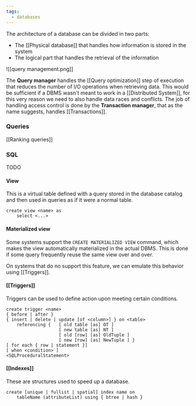```yaml
---
tags:
  - databases
---
```

The architecture of a database can be divided in two parts:
- The [[Physical database]] that handles how information is stored in the system
- The logical part that handles the retrieval of the information

![[query management.png]]

The **Query manager** handles the [[Query optimization]] step of execution that reduces the number of I/O operations when retrieving data. This would be sufficient if a DBMS wasn't meant to work in a [[Distributed System]], for this very reason we need to also handle data races and conflicts. The job of handling access control is done by the **Transaction manager**, that as the name suggests, handles [[Transactions]].
### Queries

[[Ranking queries]]
### SQL
TODO
#### View
This is a virtual table defined with a query stored in the database catalog and then used in queries as if it were a normal table.

```mysql
create view <name> as
	select <...>
```
#### Materialized view

Some systems support the `CREATE MATERIALIZED VIEW` command, which makes the view automatically materialized in the actual DBMS. This is done if some query frequently reuse the same view over and over. 

On systems that do no support this feature, we can emulate this behavior using [[Triggers]].
#### [[Triggers]]

Triggers can be used to define action upon meeting certain conditions.

```mySQL
create trigger <name>
{ before | after }
{ insert | delete | update [of <column>] } on <table>
	referencing {   [ old table [as] OT ]
					[ new table [as] NT ]
					[ old [row] [as] OldTuple ]
					[ new [row] [as] NewTuple ] }
[ for each { row | statement }]
[ when <condition> ]
<SQLProceduralStatement>
```
#### [[Indexes]]

These are structures used to speed up a database.

```mysql
create [unique | fullist | spatial] index name on
	tableName (attributeList) using { btree | hash }
```

